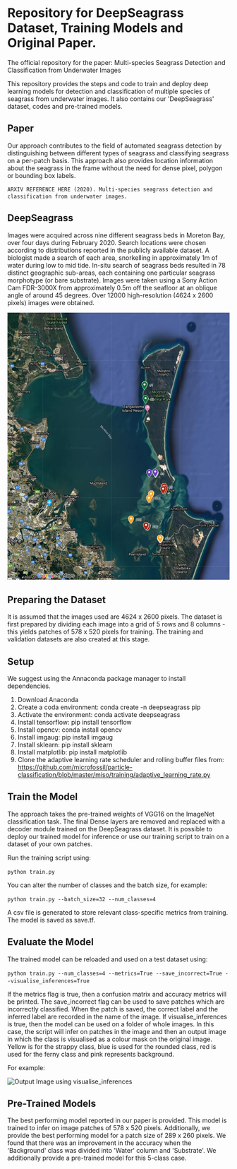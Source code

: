# Repository for DeepSeagrass Dataset, Training Models and Original Paper.

The official repository for the paper: Multi-species Seagrass Detection and Classification from Underwater Images

This repository provides the steps and code to train and deploy deep learning models for detection and classification of multiple species of seagrass from underwater images.  It also contains our 'DeepSeagrass' dataset, codes and pre-trained models.

## Paper
Our approach contributes to the field of automated seagrass detection by distinguishing between different types of seagrass and classifying seagrass on a per-patch basis.  This approach also provides location information about the seagrass in the frame without the need for dense pixel, polygon or bounding box labels.
```
ARXIV REFERENCE HERE (2020). Multi-species seagrass detection and classification from underwater images. 
```

## DeepSeagrass
Images were acquired across nine different seagrass beds in Moreton Bay, over four days during February 2020. Search locations were chosen according to distributions reported in the publicly available dataset. A biologist made a search of each area, snorkelling in approximately 1m of water during low to mid tide. In-situ search of seagrass beds resulted in 78 distinct geographic sub-areas, each containing one particular seagrass morphotype (or bare substrate).  Images were taken using a Sony Action Cam FDR-3000X from approximately 0.5m off the seafloor at an oblique angle of around 45 degrees. Over 12000 high-resolution (4624 x 2600 pixels) images were obtained. 
 
![Dataset distinct seagrass](images/seagrass_map.png)
 
## Preparing the Dataset
It is assumed that the images used are 4624 x 2600 pixels.  The dataset is first prepared by dividing each image into a grid of 5 rows and 8 columns - this yields patches of 578 x 520 pixels for training. The training and validation datasets are also created at this stage.

## Setup
We suggest using the Annaconda package manager to install dependencies.

1. Download Anaconda
2. Create a coda environment: conda create -n deepseagrass pip
3. Activate the environment: conda activate deepseagrass
4. Install tensorflow: pip install tensorflow
5. Install opencv: conda install opencv
6. Install imgaug: pip install imgaug
7. Install sklearn: pip install sklearn
8. Install matplotlib: pip install matplotlib
9. Clone the adaptive learning rate scheduler and rolling buffer files from: https://github.com/microfossil/particle-classification/blob/master/miso/training/adaptive_learning_rate.py

## Train the Model
The approach takes the pre-trained weights of VGG16 on the ImageNet classification task.  The final Dense layers are removed and replaced with a decoder module trained on the DeepSeagrass dataset.  It is possible to deploy our trained model for inference or use our training script to train on a dataset of your own patches. 

Run the training script using:

```python train.py```

You can alter the number of classes and the batch size, for example:

```python train.py --batch_size=32 --num_classes=4```

A csv file is generated to store relevant class-specific metrics from training.  The model is saved as save.tf.

## Evaluate the Model
The trained model can be reloaded and used on a test dataset using:

```python train.py --num_classes=4 --metrics=True --save_incorrect=True --visualise_inferences=True```

If the metrics flag is true, then a confusion matrix and accuracy metrics will be printed.  The save_incorrect flag can be used to save patches which are incorrectly classified.  When the patch is saved, the correct label and the inferred label are recorded in the name of the image.  If visualise_inferences is true, then the model can be used on a folder of whole images.  In this case, the script will infer on patches in the image and then an output image in which the class is visualised as a colour mask on the original image.  Yellow is for the strappy class, blue is used for the rounded class, red is used for the ferny class and pink represents background.

For example:


![Output Image using visualise_inferences](images/output_image.jpg)

## Pre-Trained Models
The best performing model reported in our paper is provided.  This model is trained to infer on image patches of 578 x 520 pixels.  Additionally, we provide the best performing model for a patch size of 289 x 260 pixels.  We found that there was an improvement in the accuracy when the 'Background' class was divided into 'Water' column and 'Substrate'.  We additionally provide a pre-trained model for this 5-class case. 
